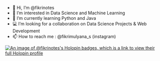- 👋 Hi, I’m @fikrinotes
- 👀 I’m interested in Data Science and Machine Learning
- 🌱 I’m currently learning Python and Java
- 💻 I’m looking for a collaboration on Data Science Projects & Web Development
- 📫 How to reach me : @fikrimulyana_s (instagram)


[![An image of @fikrinotes's Holopin badges, which is a link to view their full Holopin profile](https://holopin.me/fikrinotes)](https://holopin.io/@fikrinotes)

<!---
fikrinotes/fikrinotes is a ✨ special ✨ repository because its `README.md` (this file) appears on your GitHub profile.
You can click the Preview link to take a look at your changes.
--->
